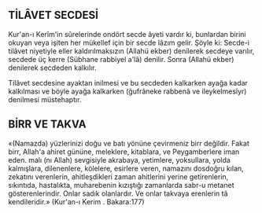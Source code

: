 ## TİLÂVET SECDESİ

Kur'an-ı Kerîm'in sûrelerinde ondört sec­de âyeti vardır ki, bunlardan birini okuyan ve­ya işiten her mükellef için bir secde lâzım ge­lir. Şöyle ki: Secde-i tilâvet niyetiyle eller kaldırılmaksızın (Allahü ekber) denilerek secde­ye varılır, secdede üç kerre (Sübhane rabbiyel a'lâ) denilir. Sonra (Allahü ekber) denilerek secdeden kalkılır.

Tilâvet secdesine ayaktan inilmesi ve bu secdeden kalkarken ayağa kadar kalkılması ve böyle ayağa kalkarken (ğufrâneke rabbenâ ve ileykelmesîyr) denilmesi müstehaptır.

## BİRR VE TAKVA

«(Namazda) yüzlerinizi doğu ve batı yönü­ne çevirmeniz birr değildir. Fakat birr, Allah'a ahiret gününe, meleklere, kitablara, ve Pey­gamberlere iman eden. malı (nı Allah) sevgi­siyle akrabaya, yetimlere, yoksullara, yolda kalmışlara, dilenenlere, kölelere, esirlere ve­ren, namazını dosdoğru kılan, zekatını veren­lerin, ahitleşdikleri zaman ahitlerini yerine getirenlerin, sıkıntıda, hastalıkta, muharebenin kızıştığı zamanlarda sabr-u metanet gösterenlerindir. Onlar sadık olanlardır. Ve onlar takvaya erenlerin tâ kendileridir.» (Kur'an-ı Kerim . Bakara:177)
